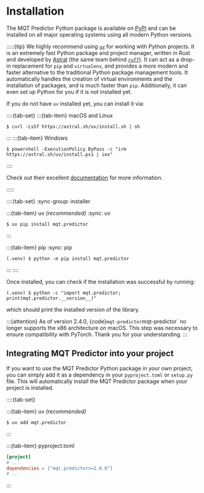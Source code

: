 # Installation

The MQT Predictor Python package is available on [PyPI](https://pypi.org/project/mqt.predictor/) and can be installed on all major operating systems using all modern Python versions.

:::::{tip}
We highly recommend using [`uv`](https://docs.astral.sh/uv/) for working with Python projects.
It is an extremely fast Python package and project manager, written in Rust and developed by [Astral](https://astral.sh/) (the same team behind [`ruff`](https://docs.astral.sh/ruff/)).
It can act as a drop-in replacement for `pip` and `virtualenv`, and provides a more modern and faster alternative to the traditional Python package management tools.
It automatically handles the creation of virtual environments and the installation of packages, and is much faster than `pip`.
Additionally, it can even set up Python for you if it is not installed yet.

If you do not have `uv` installed yet, you can install it via:

::::{tab-set}
:::{tab-item} macOS and Linux

```console
$ curl -LsSf https://astral.sh/uv/install.sh | sh
```

:::
:::{tab-item} Windows

```console
$ powershell -ExecutionPolicy ByPass -c "irm https://astral.sh/uv/install.ps1 | iex"
```

::::

Check out their excellent [documentation](https://docs.astral.sh/uv/) for more information.

:::::

::::{tab-set}
:sync-group: installer

:::{tab-item} uv _(recommended)_
:sync: uv

```console
$ uv pip install mqt.predictor
```

:::

:::{tab-item} pip
:sync: pip

```console
(.venv) $ python -m pip install mqt.predictor
```

:::
::::

Once installed, you can check if the installation was successful by running:

```console
(.venv) $ python -c "import mqt.predictor; print(mqt.predictor.__version__)"
```

which should print the installed version of the library.

:::{attention}
As of version 2.4.0, {code}`mqt-predictor`mqt-predictor` no longer supports the x86 architecture on macOS.
This step was necessary to ensure compatibility with PyTorch.
Thank you for your understanding.
:::

## Integrating MQT Predictor into your project

If you want to use the MQT Predictor Python package in your own project, you can simply add it as a dependency in your `pyproject.toml` or `setup.py` file.
This will automatically install the MQT Predictor package when your project is installed.

::::{tab-set}

:::{tab-item} uv _(recommended)_

```console
$ uv add mqt.predictor
```

:::

:::{tab-item} pyproject.toml

```toml
[project]
# ...
dependencies = ["mqt.predictor>=2.0.0"]
# ...
```

:::
